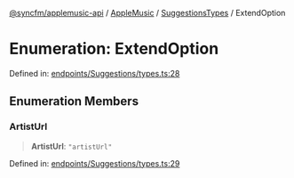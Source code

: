 [@syncfm/applemusic-api](../../../../../../globals.md) / [AppleMusic](../../../index.md) / [SuggestionsTypes](../index.md) / ExtendOption

# Enumeration: ExtendOption

Defined in: [endpoints/Suggestions/types.ts:28](https://github.com/sync-fm/applemusic-api/blob/9471caba6a6b5bc92263ffc6e5d9c04672ec1f7f/src/endpoints/Suggestions/types.ts#L28)

## Enumeration Members

### ArtistUrl

> **ArtistUrl**: `"artistUrl"`

Defined in: [endpoints/Suggestions/types.ts:29](https://github.com/sync-fm/applemusic-api/blob/9471caba6a6b5bc92263ffc6e5d9c04672ec1f7f/src/endpoints/Suggestions/types.ts#L29)

